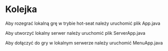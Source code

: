 Kolejka
=======

Aby rozegrać lokalną grę w trybie hot-seat należy uruchomić plik App.java

Aby utworzyć lokalny serwer należy uruchomić plik ServerApp.java

Aby dołączyć do gry w lokalnym serwerze należy uruchomić MenuApp.java

